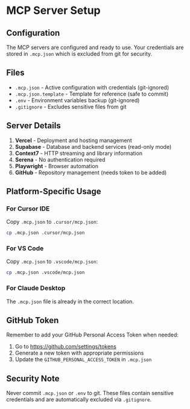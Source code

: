 # MCP Server Setup

## Configuration

The MCP servers are configured and ready to use. Your credentials are stored in `.mcp.json` which is excluded from git for security.

## Files

- `.mcp.json` - Active configuration with credentials (git-ignored)
- `.mcp.json.template` - Template for reference (safe to commit)
- `.env` - Environment variables backup (git-ignored)
- `.gitignore` - Excludes sensitive files from git

## Server Details

1. **Vercel** - Deployment and hosting management
2. **Supabase** - Database and backend services (read-only mode)
3. **Context7** - HTTP streaming and library information
4. **Serena** - No authentication required
5. **Playwright** - Browser automation
6. **GitHub** - Repository management (needs token to be added)

## Platform-Specific Usage

### For Cursor IDE
Copy `.mcp.json` to `.cursor/mcp.json`:
```bash
cp .mcp.json .cursor/mcp.json
```

### For VS Code
Copy `.mcp.json` to `.vscode/mcp.json`:
```bash
cp .mcp.json .vscode/mcp.json
```

### For Claude Desktop
The `.mcp.json` file is already in the correct location.

## GitHub Token

Remember to add your GitHub Personal Access Token when needed:
1. Go to https://github.com/settings/tokens
2. Generate a new token with appropriate permissions
3. Update the `GITHUB_PERSONAL_ACCESS_TOKEN` in `.mcp.json`

## Security Note

Never commit `.mcp.json` or `.env` to git. These files contain sensitive credentials and are automatically excluded via `.gitignore`.